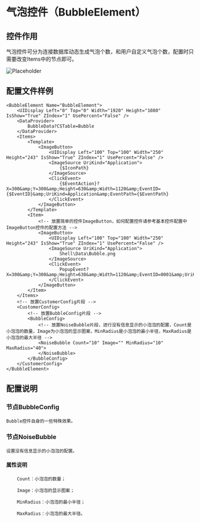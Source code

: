 # 气泡控件（BubbleElement）

## 控件作用

气泡控件可分为连接数据库动态生成气泡个数，和用户自定义气泡个数，配置时只需要改变Items中的节点即可。


![Placeholder](../../images/BubbleElement.png)

## 配置文件样例

```
<BubbleElement Name="BubbleElement">
	<UIDisplay Left="0" Top="0" Width="1920" Height="1080" IsShow="True" ZIndex="1" UsePercent="False" />
	<DataProvider>
		BubbleData?CSTable=Bubble
	</DataProvider>
	<Items>
		<Template>
			<ImageButton>
				<UIDisplay Left="100" Top="100" Width="250" Height="243" IsShow="True" ZIndex="1" UsePercent="False" />
				<ImageSource UriKind="Application">
					{$IconPath}
				</ImageSource>
				<ClickEvent>
					{$EventAction}?X=300&amp;Y=300&amp;Height=630&amp;Width=1120&amp;EventID={$EventID}&amp;UriKind=Application&amp;EventPath={$EventPath}
				</ClickEvent>
			</ImageButton>
		</Template>
		<Item>
			<!-- 放置简单的控件ImageButton，如何配置控件请参考基本控件配置中ImageButton控件的配置方法 -->
			<ImageButton>
				<UIDisplay Left="100" Top="100" Width="250" Height="243" IsShow="True" ZIndex="1" UsePercent="False" />
				<ImageSource UriKind="Application">
					Shell\Data\Bubble.png
				</ImageSource>
				<ClickEvent>
					PopupEvent?X=300&amp;Y=300&amp;Height=630&amp;Width=1120&amp;EventID=0001&amp;UriKind=Application&amp;EventPath=Shell\Data\BubbleData\PopupEvents\
				</ClickEvent>
			</ImageButton>
		</Item>
	</Items>
	<!-- 放置CustomerConfig片段 -->
	<CustomerConfig>
		<!-- 放置BubbleConfig片段 -->
		<BubbleConfig>
			<!-- 放置NoiseBubble片段，进行没有信息显示的小泡泡的配置，Count是小泡泡的数量，Image为小泡泡的显示图案，MinRadius是小泡泡的最小半径，MaxRadius是小泡泡的最大半径 -->
			<NoiseBubble Count="10" Image="" MinRadius="10" MaxRadius="40">
			</NoiseBubble>
		</BubbleConfig>
	</CustomerConfig>
</BubbleElement>

```


## 配置说明

### 节点BubbleConfig

	Bubble控件自身的一些特殊效果。

### 节点NoiseBubble

	设置没有信息显示的小泡泡的配置。

#### 属性说明    

		Count：小泡泡的数量；

		Image：小泡泡的显示图案；

		MinRadius：小泡泡的最小半径；

		MaxRadius：小泡泡的最大半径。

 


